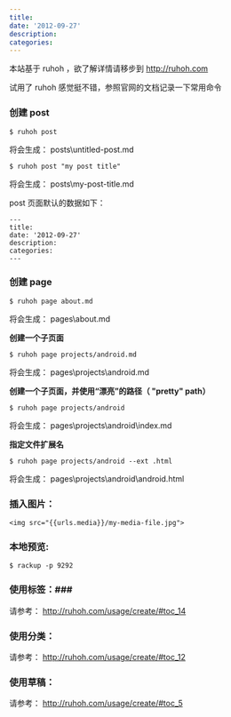 ```yaml
---
title:
date: '2012-09-27'
description:
categories:
---
```

本站基于 ruhoh ，欲了解详情请移步到 http://ruhoh.com 

试用了 ruhoh 感觉挺不错，参照官网的文档记录一下常用命令

### 创建 post ###

    $ ruhoh post

将会生成： posts\untitled-post.md

    $ ruhoh post "my post title"

将会生成： posts\my-post-title.md

post 页面默认的数据如下：

    ---
    title:
    date: '2012-09-27'
    description:
    categories:
    ---

### 创建 page ###

    $ ruhoh page about.md

将会生成： pages\about.md

**创建一个子页面**

    $ ruhoh page projects/android.md

将会生成： pages\projects\android.md

**创建一个子页面，并使用“漂亮”的路径（ "pretty" path）**

    $ ruhoh page projects/android

将会生成： pages\projects\android\index.md

**指定文件扩展名**

    $ ruhoh page projects/android --ext .html

将会生成： pages\projects\android\android.html

### 插入图片： ###

    <img src="{{urls.media}}/my-media-file.jpg">

### 本地预览: ###

    $ rackup -p 9292

### 使用标签：###

请参考： http://ruhoh.com/usage/create/#toc_14

### 使用分类： ###

请参考： http://ruhoh.com/usage/create/#toc_12

### 使用草稿： ###

请参考： http://ruhoh.com/usage/create/#toc_5